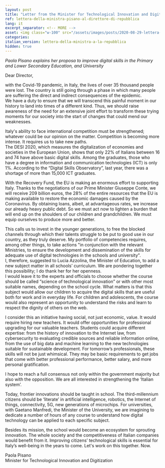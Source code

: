 ```yaml
---
layout: post
title: "Letter from the Minister for Technological Innovation and Digitalization to the Director of La Repubblica"
ref: lettera-della-ministra-pisano-al-direttore-di-repubblica
lang: it
excerpt_separator: <!-- MORE -->
asset: <img class="w-100" src="/assets/images/posts/2020-08-29-lettera-della-ministra-pisano-al-direttore-di-repubblica.jpg" alt="La lettera della ministra dell’Innovazione tecnologica Pisano al direttore di Repubblica"/>
categories:
italian_version: lettera-della-ministra-a-la-repubblica
hidden: true
---
```


_Paola Pisano explains her proposa to improve digital skills in the Primary and Lower Secondary Education, and University_

<!-- MORE -->

Dear Director,  

with the Covid-19 pandemic, in Italy, the lives of over 35 thousand people were lost. The country is still going through a phase in which many people are suffering the direct and indirect consequences of the epidemic.  
We have a duty to ensure that we will transcend this painful moment in our history to land into times of a different kind. Thus, we should raise awareness of the need for an extensive joint effort to transform these trying moments for our society into the start of changes that could mend our weaknesses.  

Italy's ability to face international competition must be strengthened; whatever could be our opinion on the matter. Competition is becoming more intense. It requires us to take new paths.  
The DESI 2020, which measures the digitalization of economies and societies in the European Union, shows that only 22% of Italians between 16 and 74 have above basic digital skills. Among the graduates, those who have a degree in information and communication technologies (ICT) is only 1%. According to the “Digital Skills Observatory”, last year, there was a shortage of more than 15,000 ICT graduates.  

With the Recovery Fund, the EU is making an enormous effort to supporting Italy. Thanks to the negotiations of our Prime Minister Giuseppe Conte, we will receive 209 billion euros, the 28% of the entire resources that the EU is making available to restore the economic damages caused by the Coronavirus. 
By obtaining loans, albeit, at advantageous rates, we increase our already heavy public debt. So we must act now to lighten a burden that will end up on the shoulders of our children and grandchildren. We must equip ourselves to produce more and better.  

This calls us to invest in the younger generations, to free the blocked channels through which their talents struggle to be put to good use in our country, as they truly deserve. My portfolio of competencies requires, among other things, to take actions "in conjunction with the relevant Ministries, to ensure the development and dissemination of the skills for adequate use of digital technologies in the schools and university".  
I, therefore, suggested to Lucia Azzolina, the Minister of Education, to add a new subject matter in all schools’ curriculum. We are pondering together this possibility; I do thank her for her openness.  
I would leave it to the experts and officials to choose whether the course should be called “science of technological innovation” or with other most suitable names, depending on the school cycle. What matters is that this subject would allow our children to acquire the digital skills that are useful both for work and in everyday life. For children and adolescents, the course would also represent an opportunity to understand the risks and learn to respect the dignity of others on the web.  

I consider this an initiative having social, not just economic, value. It would require hiring new teachers. It would offer opportunities for professional upgrading for our valuable teachers. Students could acquire different expertise: from the history of innovation to the Internet law, from cybersecurity to evaluating credible sources and reliable information online, from the use of big data and machine learning to the new technologies suitable for sustainable development. For tomorrow’s professionals, these skills will not be just whimsical. They may be basic requirements to get jobs that come with better professional performance, better salary, and more personal gratification.  

I hope to reach a full consensus not only within the government majority but also with the opposition. We are all interested in strengthening the ‘Italian system’.  

Today, frontier innovations should be taught in school. The third-millennium citizens should be ‘literate’ in artificial intelligence, robotics, the Internet of things, connectivity, 5G, new generations of microchips. For universities, with Gaetano Manfredi, the Minister of the University, we are imagining to dedicate a number of hours of any course to understand how digital technology can be applied to each specific subject.  

Besides its mission, the school would become an ecosystem for sprouting innovation. The whole society and the competitiveness of Italian companies would benefit from it. Improving citizens’ technological skills is essential for Italy’s well-being in the years to come. Let's work on this together. Now.  

Paola Pisano  
Minister for Technological Innovation and Digitization  
